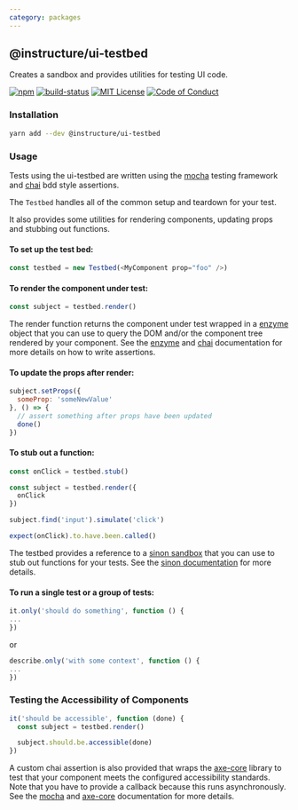 ```yaml
---
category: packages
---
```


## @instructure/ui-testbed

Creates a sandbox and provides utilities for testing UI code.

[![npm][npm]][npm-url]
[![build-status][build-status]][build-status-url]
[![MIT License][license-badge]][LICENSE]
[![Code of Conduct][coc-badge]][coc]


### Installation

```sh
yarn add --dev @instructure/ui-testbed
```

### Usage

Tests using the ui-testbed are written using the [mocha](https://mochajs.org/) testing framework and [chai](http://chaijs.com/api/bdd/) bdd style assertions.

The `Testbed` handles all of the common setup and teardown for your test.

It also provides some utilities for rendering components, updating props and stubbing out functions.

#### To set up the test bed:

```javascript
const testbed = new Testbed(<MyComponent prop="foo" />)
```

#### To render the component under test:

```javascript
const subject = testbed.render()
```

The render function returns the component under test wrapped in a
[enzyme](http://airbnb.io/enzyme/) object that you can use to query the DOM and/or the component tree rendered by your component. See the [enzyme](http://airbnb.io/enzyme/) and [chai](http://chaijs.com/api/bdd/) documentation for more details on how to write assertions.

#### To update the props after render:

```javascript
subject.setProps({
  someProp: 'someNewValue'
}, () => {
  // assert something after props have been updated
  done()
})
```

#### To stub out a function:

```javascript
const onClick = testbed.stub()

const subject = testbed.render({
  onClick
})

subject.find('input').simulate('click')

expect(onClick).to.have.been.called()
```

The testbed provides a reference to a [sinon sandbox](http://sinonjs.org/docs/#sandbox) that you can use to stub out functions for your tests. See the [sinon documentation](http://sinonjs.org/docs/) for more details.

#### To run a single test or a group of tests:

```javascript
it.only('should do something', function () {
...
})
```
or

```javascript
describe.only('with some context', function () {
...
})
```

### Testing the Accessibility of Components

```javascript
it('should be accessible', function (done) {
  const subject = testbed.render()

  subject.should.be.accessible(done)
})
```

A custom chai assertion is also provided that wraps the [axe-core](https://github.com/dequelabs/axe-core) library to test that your component meets the configured accessibility standards. Note that you have to provide a callback because this runs asynchronously. See the [mocha](https://mochajs.org/#asynchronous-code) and [axe-core](https://github.com/dequelabs/axe-core) documentation for more details.


[npm]: https://img.shields.io/npm/v/@instructure/ui-testbed.svg
[npm-url]: https://npmjs.com/package/@instructure/ui-testbed

[build-status]: https://travis-ci.org/instructure/instructure-ui.svg?branch=master
[build-status-url]: https://travis-ci.org/instructure/instructure-ui "Travis CI"

[license-badge]: https://img.shields.io/npm/l/instructure-ui.svg?style=flat-square
[license]: https://github.com/instructure/instructure-ui/blob/master/LICENSE

[coc-badge]: https://img.shields.io/badge/code%20of-conduct-ff69b4.svg?style=flat-square
[coc]: https://github.com/instructure/instructure-ui/blob/master/CODE_OF_CONDUCT.md
